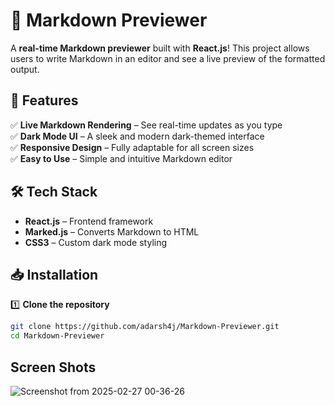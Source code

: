 # 📝 Markdown Previewer

A **real-time Markdown previewer** built with **React.js**! This project allows users to write Markdown in an editor and see a live preview of the formatted output.

## 🎨 Features
✅ **Live Markdown Rendering** – See real-time updates as you type  
✅ **Dark Mode UI** – A sleek and modern dark-themed interface  
✅ **Responsive Design** – Fully adaptable for all screen sizes  
✅ **Easy to Use** – Simple and intuitive Markdown editor  


## 🛠 Tech Stack
- **React.js** – Frontend framework  
- **Marked.js** – Converts Markdown to HTML  
- **CSS3** – Custom dark mode styling  

## 📥 Installation

1️⃣ **Clone the repository**
```sh
git clone https://github.com/adarsh4j/Markdown-Previewer.git
cd Markdown-Previewer
```
## Screen Shots
![Screenshot from 2025-02-27 00-36-26](https://github.com/user-attachments/assets/e95c785c-77ce-4d2d-9a75-30c651782440)
